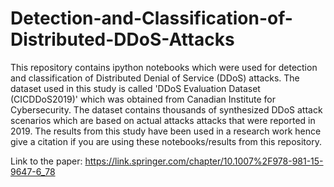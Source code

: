 # Detection-and-Classification-of-Distributed-DDoS-Attacks
This repository contains ipython notebooks which were used for detection and classification of Distributed Denial of Service (DDoS) attacks. The dataset used in this study is called 'DDoS Evaluation Dataset (CICDDoS2019)' which was obtained from Canadian Institute for Cybersecurity. The dataset contains thousands of synthesized DDoS attack scenarios which are based on actual attacks attacks that were reported in 2019. The results from this study have been used in a research work hence give a citation if you are using these notebooks/results from this repository.

Link to the paper: https://link.springer.com/chapter/10.1007%2F978-981-15-9647-6_78
